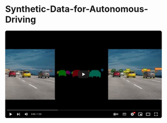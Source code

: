 # Synthetic-Data-for-Autonomous-Driving


[![Synthetic-Data-for-Autonomous-DrivingIntro-Video](docs/images/youtubePage.png)](https://www.youtube.com/watch?v=Ba1-Tl01sVg)
